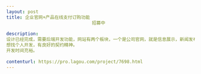 ```yaml
---                
layout: post       
title: 企业官网+产品在线支付订购功能
                                招募中
           
description: 
设计已经完成，需要后端开发功能，网站有两个板块，一个是公司官网，就是信息展示，新闻发布，产品发布等。另一块就是用户可以注册登陆，并在线订购支付产品，我们的产品没有分类，一共只有6款产品。当用户购买达到一定的级别可以自动升级高级会员，成为高级会员购买的价格会更低一些。
想找个人开发，有良好的契约精神。
开发时间充裕。
     
contenturl: https://pro.lagou.com/project/7698.html      
---                 
```


